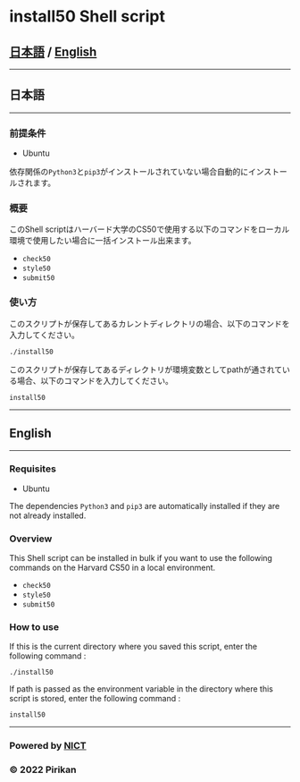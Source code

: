 # **install50 Shell script** 
## [日本語](#日本語) / [English](#english)
***
## **日本語**
***

### **前提条件**

* Ubuntu

依存関係の`Python3`と`pip3`がインストールされていない場合自動的にインストールされます。


### **概要**
このShell scriptはハーバード大学のCS50で使用する以下のコマンドをローカル環境で使用したい場合に一括インストール出来ます。
* `check50`
* `style50`
* `submit50`

### **使い方**
このスクリプトが保存してあるカレントディレクトリの場合、以下のコマンドを入力してください。

`./install50`

このスクリプトが保存してあるディレクトリが環境変数としてpathが通されている場合、以下のコマンドを入力してください。

`install50`

***
## **English**
***

### **Requisites**

* Ubuntu


The dependencies `Python3` and `pip3` are automatically installed if they are not already installed.

### **Overview**
This Shell script can be installed in bulk if you want to use the following commands on the Harvard CS50 in a local environment.
* `check50`
* `style50`
* `submit50`


### **How to use**
If this is the current directory where you saved this script, enter the following command :

`./install50`

If path is passed as the environment variable in the directory where this script is stored, enter the following command :

`install50`

***
### **Powered by <a href="https://mt-auto-minhon-mlt.ucri.jgn-x.jp/" target="_blank" rel="noopener">NICT</a>**
### **© 2022 Pirikan**